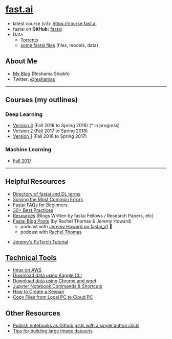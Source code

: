 # [fast.ai](http://www.fast.ai)
- latest course (v3):  https://course.fast.ai
- fastai on **GitHub:**  [fastai](https://github.com/fastai/fastai) 
- Data
    - [Torrents](http://academictorrents.com/browse.php?search=fastai&page=0)
    - [some fastai files](http://files.fast.ai) (files, models, data)

## About Me 
* [My Blog](https://reshamas.github.io) (Reshama Shaikh)
* Twitter: [@reshamas](https://twitter.com/reshamas)


---

## Courses (my outlines)

### Deep Learning
- [Version 3](fastai_dl_course_v3.md) (Fall 2018 to Spring 2019) (* in progress)
- [Version 2](fastai_dl_course_v2.md) (Fall 2017 to Spring 2018)
- [Version 1](fastai_dl_course_v1.md) (Fall 2016 to Spring 2017)  

### Machine Learning
- [Fall 2017](fastai_ml_course.md)

---

## Helpful Resources
* [Directory of fastai and DL terms](fastai_dl_terms.md)
* [Solving the Most Common Errors](tips_troubleshooting.md)
* [Fastai FAQs for Beginners](tips_faq_beginners.md)
* [30+ Best Practices](http://forums.fast.ai/t/30-best-practices/12344)
* [Resources](resources.md) (Blogs Written by fastai Fellows / Research Papers, etc)
* [Fastai Blog Posts](http://www.fast.ai/topics/) (by Rachel Thomas & Jeremy Howard)
    - podcast with [Jeremy Howard on fastai_v1](https://twimlai.com/twiml-talk-186-the-fastai-v1-deep-learning-framework-with-jeremy-howard/) :red_circle:
    - podcast with [Rachel Thomas](https://twimlai.com/twiml-talk-138-practical-deep-learning-with-rachel-thomas/)
- [Jeremy's PyTorch Tutorial](https://github.com/fastai/fastai_old/blob/master/dev_nb/001a_nn_basics.ipynb) 

## [Technical Tools](tools/)
* [tmux on AWS](tools/tmux.md)
* [Download data using Kaggle CLI](tools/download_data_kaggle_cli.md)
* [Download data using Chrome and wget](tools/download_data_browser_curlwget.md)
* [Jupyter Notebook Commands & Shortcuts](tools/jupyter_notebook.md)
* [How to Create a Keypair](tools/create_keypair.md)
* [Copy Files from Local PC to Cloud PC](tools/copy_files_local_to_cloud.md)


## Other Resources
- [Publish notebooks as Github gists with a single button click!](https://jupyter-contrib-nbextensions.readthedocs.io/en/latest/nbextensions/gist_it/readme.html)
- [Tips for building large image datasets](https://forums.fast.ai/t/tips-for-building-large-image-datasets/26688)





